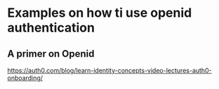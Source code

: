 # Examples on how ti use openid authentication

## A primer on Openid
https://auth0.com/blog/learn-identity-concepts-video-lectures-auth0-onboarding/


